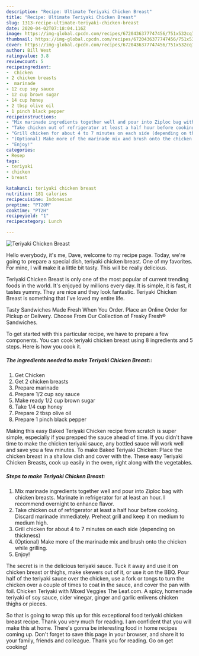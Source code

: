 ```yaml
---
description: "Recipe: Ultimate Teriyaki Chicken Breast"
title: "Recipe: Ultimate Teriyaki Chicken Breast"
slug: 1313-recipe-ultimate-teriyaki-chicken-breast
date: 2020-04-02T07:18:04.116Z
image: https://img-global.cpcdn.com/recipes/6720436377747456/751x532cq70/teriyaki-chicken-breast-recipe-main-photo.jpg
thumbnail: https://img-global.cpcdn.com/recipes/6720436377747456/751x532cq70/teriyaki-chicken-breast-recipe-main-photo.jpg
cover: https://img-global.cpcdn.com/recipes/6720436377747456/751x532cq70/teriyaki-chicken-breast-recipe-main-photo.jpg
author: Bill West
ratingvalue: 3.8
reviewcount: 5
recipeingredient:
-  Chicken
- 2 chicken breasts
-  marinade
- 12 cup soy sauce
- 12 cup brown sugar
- 14 cup honey
- 2 tbsp olive oil
- 1 pinch black pepper
recipeinstructions:
- "Mix marinade ingredients together well and pour into Ziploc bag with chicken breasts. Marinate in refrigerator for at least an hour. I recommend overnight to enhance flavor."
- "Take chicken out of refrigerator at least a half hour before cooking. Discard marinade immediately. Preheat grill and keep it on medium to medium high."
- "Grill chicken for about 4 to 7 minutes on each side (depending on thickness)"
- "(Optional) Make more of the marinade mix and brush onto the chicken while grilling."
- "Enjoy!"
categories:
- Resep
tags:
- teriyaki
- chicken
- breast

katakunci: teriyaki chicken breast
nutrition: 181 calories
recipecuisine: Indonesian
preptime: "PT20M"
cooktime: "PT2H"
recipeyield: "1"
recipecategory: Lunch

---
```



![Teriyaki Chicken Breast](https://img-global.cpcdn.com/recipes/6720436377747456/751x532cq70/teriyaki-chicken-breast-recipe-main-photo.jpg)

Hello everybody, it's me, Dave, welcome to my recipe page. Today, we're going to prepare a special dish, teriyaki chicken breast. One of my favorites. For mine, I will make it a little bit tasty. This will be really delicious.

Teriyaki Chicken Breast is only one of the most popular of current trending foods in the world. It's enjoyed by millions every day. It is simple, it is fast, it tastes yummy. They are nice and they look fantastic. Teriyaki Chicken Breast is something that I've loved my entire life.

Tasty Sandwiches Made Fresh When You Order. Place an Online Order for Pickup or Delivery. Choose From Our Collection of Freaky Fresh® Sandwiches.


To get started with this particular recipe, we have to prepare a few components. You can cook teriyaki chicken breast using 8 ingredients and 5 steps. Here is how you cook it.

##### The ingredients needed to make Teriyaki Chicken Breast::

1. Get  Chicken
1. Get 2 chicken breasts
1. Prepare  marinade
1. Prepare 1/2 cup soy sauce
1. Make ready 1/2 cup brown sugar
1. Take 1/4 cup honey
1. Prepare 2 tbsp olive oil
1. Prepare 1 pinch black pepper


Making this easy Baked Teriyaki Chicken recipe from scratch is super simple, especially if you prepped the sauce ahead of time. If you didn&#39;t have time to make the chicken teriyaki sauce, any bottled sauce will work well and save you a few minutes. To make Baked Teriyaki Chicken: Place the chicken breast in a shallow dish and cover with the. These easy Teriyaki Chicken Breasts, cook up easily in the oven, right along with the vegetables. 

##### Steps to make Teriyaki Chicken Breast:

1. Mix marinade ingredients together well and pour into Ziploc bag with chicken breasts. Marinate in refrigerator for at least an hour. I recommend overnight to enhance flavor.
1. Take chicken out of refrigerator at least a half hour before cooking. Discard marinade immediately. Preheat grill and keep it on medium to medium high.
1. Grill chicken for about 4 to 7 minutes on each side (depending on thickness)
1. (Optional) Make more of the marinade mix and brush onto the chicken while grilling.
1. Enjoy!


The secret is in the delicious teriyaki sauce. Tuck it away and use it on chicken breast or thighs, make skewers out of it, or use it on the BBQ. Pour half of the teriyaki sauce over the chicken, use a fork or tongs to turn the chicken over a couple of times to coat in the sauce, and cover the pan with foil. Chicken Teriyaki with Mixed Veggies The Leaf.com. A spicy, homemade teriyaki of soy sauce, cider vinegar, ginger and garlic enlivens chicken thighs or pieces. 

So that is going to wrap this up for this exceptional food teriyaki chicken breast recipe. Thank you very much for reading. I am confident that you will make this at home. There's gonna be interesting food in home recipes coming up. Don't forget to save this page in your browser, and share it to your family, friends and colleague. Thank you for reading. Go on get cooking!
